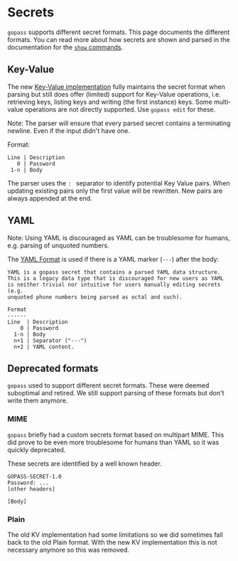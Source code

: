 # Secrets

`gopass` supports different secret formats. This page documents the different formats.
You can read more about how secrets are shown and parsed in the documentation for the [`show` commands](commands/show.md#parsing-and-secrets).

## Key-Value

The new [Key-Value implementation](../pkg/gopass/secrets/akv.go) fully maintains the secret format
when parsing but still does offer (limited) support for Key-Value operations, i.e. retrieving keys,
listing keys and writing (the first instance) keys. Some multi-value operations are not directly
supported. Use `gopass edit` for these.

Note: The parser will ensure that every parsed secret contains a terminating newline. Even if the
input didn't have one.

Format:

```text
Line | Description
   0 | Password
 1-n | Body
```

The parser uses the `: ` separator to identify potential Key Value pairs.
When updating existing pairs only the first value will be rewritten.
New pairs are always appended at the end.

## YAML

Note: Using YAML is discouraged as YAML can be troublesome for humans, e.g. parsing of unquoted numbers.

The [YAML Format](../pkg/gopass/secrets/yaml.go) is used if there is a YAML marker (`---`) after the body:

```text
YAML is a gopass secret that contains a parsed YAML data structure.
This is a legacy data type that is discouraged for new users as YAML
is neither trivial nor intuitive for users manually editing secrets (e.g.
unquoted phone numbers being parsed as octal and such).

Format
------
Line  | Description
    0 | Password
  1-n | Body
  n+1 | Separator ("---")
  n+2 | YAML content.
```

## Deprecated formats

`gopass` used to support different secret formats. These were deemed suboptimal and retired.
We still support parsing of these formats but don't write them anymore.

### MIME

`gopass` briefly had a custom secrets format based on multipart MIME. This did prove to be even more troublesome for humans than YAML so it was quickly deprecated.

These secrets are identified by a well known header.

```text
GOPASS-SECRET-1.0
Password: ...
[other headers]

[Body]
```

### Plain

The old KV implementation had some limitations so we did sometimes fall back to the old Plain format. With the new KV implementation this is not necessary anymore so this was removed.
